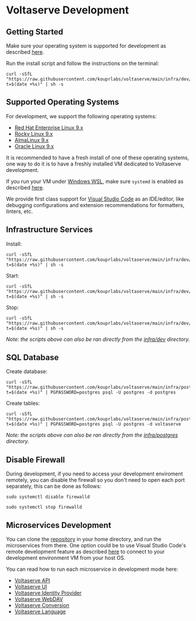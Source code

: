 # Voltaserve Development

## Getting Started

Make sure your operating system is supported for development as described [here](#supported-operating-systems).

Run the install script and follow the instructions on the terminal:

```shell
curl -sSfL "https://raw.githubusercontent.com/kouprlabs/voltaserve/main/infra/dev/install.sh?t=$(date +%s)" | sh -s
```

## Supported Operating Systems

For development, we support the following operating systems:

- [Red Hat Enterprise Linux 9.x](https://www.redhat.com/en/technologies/linux-platforms/enterprise-linux)
- [Rocky Linux 9.x](https://rockylinux.org)
- [AlmaLinux 9.x](https://almalinux.org)
- [Oracle Linux 9.x](https://www.oracle.com/linux)

It is recommended to have a fresh install of one of these operating systems, one way to do it is to have a freshly installed VM dedicated to Voltaserve development.

If you run your VM under [Windows WSL](https://learn.microsoft.com/en-us/windows/wsl), make sure `systemd` is enabled as described [here](https://learn.microsoft.com/en-us/windows/wsl/wsl-config#systemd-support).

We provide first class support for [Visual Studio Code](https://code.visualstudio.com) as an IDE/editor, like debugging configurations and extension recommendations for formatters, linters, etc.

## Infrastructure Services

Install:

```shell
curl -sSfL "https://raw.githubusercontent.com/kouprlabs/voltaserve/main/infra/dev/install.sh?t=$(date +%s)" | sh -s
```

Start:

```shell
curl -sSfL "https://raw.githubusercontent.com/kouprlabs/voltaserve/main/infra/dev/start.sh?t=$(date +%s)" | sh -s
```

Stop:

```shell
curl -sSfL "https://raw.githubusercontent.com/kouprlabs/voltaserve/main/infra/dev/stop.sh?t=$(date +%s)" | sh -s
```

_Note: the scripts above can also be ran directly from the [infra/dev](infra/dev) directory._

## SQL Database

Create database:

```shell
curl -sSfL "https://raw.githubusercontent.com/kouprlabs/voltaserve/main/infra/postgres/create_database.sql?t=$(date +%s)" | PGPASSWORD=postgres psql -U postgres -d postgres
```

Create tables:

```shell
curl -sSfL "https://raw.githubusercontent.com/kouprlabs/voltaserve/main/infra/postgres/create_tables.sql?t=$(date +%s)" | PGPASSWORD=postgres psql -U postgres -d voltaserve
```

_Note: the scripts above can also be ran directly from the [infra/postgres](infra/postgres) directory._

## Disable Firewall

During development, if you need to access your development enviroment remotely, you can disable the firewall so you don't need to open each port separately, this can be done as follows:

```shell
sudo systemctl disable firewalld
```

```shell
sudo systemctl stop firewalld
```

## Microservices Development

You can clone the [repository](https://github.com/kouprlabs/voltaserve) in your home directory, and run the microservices from there. One option could be to use Visual Studio Code's remote development feature as described [here](https://code.visualstudio.com/docs/remote/remote-overview) to connect to your development environment VM from your host OS.

You can read how to run each microservice in development mode here:

- [Voltaserve API](api/README.md)
- [Voltaserve UI](ui/README.md)
- [Voltaserve Identity Provider](idp/README.md)
- [Voltaserve WebDAV](webdav/README.md)
- [Voltaserve Conversion](conversion/README.md)
- [Voltaserve Language](language/README.md)
